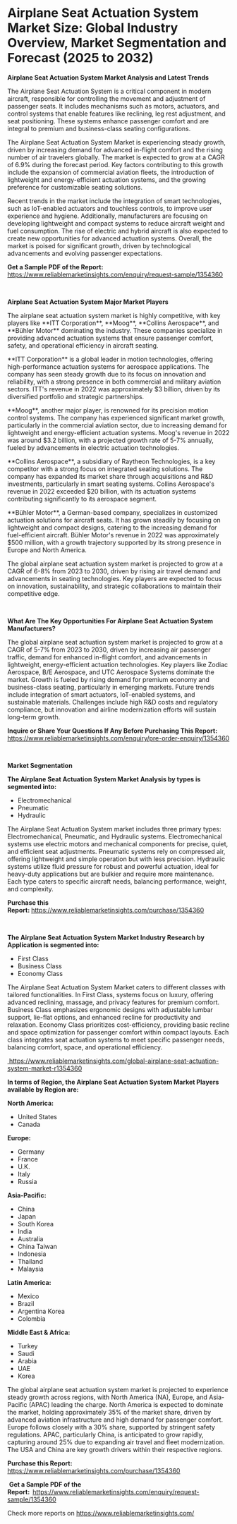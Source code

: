 <p><h1>Airplane Seat Actuation System Market Size: Global Industry Overview, Market Segmentation and Forecast (2025 to 2032)</h1></p><p><strong>Airplane Seat Actuation System Market Analysis and Latest Trends</strong></p>
<p><p>The Airplane Seat Actuation System is a critical component in modern aircraft, responsible for controlling the movement and adjustment of passenger seats. It includes mechanisms such as motors, actuators, and control systems that enable features like reclining, leg rest adjustment, and seat positioning. These systems enhance passenger comfort and are integral to premium and business-class seating configurations.</p><p>The Airplane Seat Actuation System Market is experiencing steady growth, driven by increasing demand for advanced in-flight comfort and the rising number of air travelers globally. The market is expected to grow at a CAGR of 6.9% during the forecast period. Key factors contributing to this growth include the expansion of commercial aviation fleets, the introduction of lightweight and energy-efficient actuation systems, and the growing preference for customizable seating solutions.</p><p>Recent trends in the market include the integration of smart technologies, such as IoT-enabled actuators and touchless controls, to improve user experience and hygiene. Additionally, manufacturers are focusing on developing lightweight and compact systems to reduce aircraft weight and fuel consumption. The rise of electric and hybrid aircraft is also expected to create new opportunities for advanced actuation systems. Overall, the market is poised for significant growth, driven by technological advancements and evolving passenger expectations.</p></p>
<p><strong>Get a Sample PDF of the Report:&nbsp;</strong> <a href="https://www.reliablemarketinsights.com/enquiry/request-sample/1354360?utm_campaign=1937&utm_medium=2&utm_source=Github&utm_content=ia&utm_term=24012025&utm_id=airplane-seat-actuation-system">https://www.reliablemarketinsights.com/enquiry/request-sample/1354360</a></p>
<p>&nbsp;</p>
<p><strong>Airplane Seat Actuation System Major Market Players</strong></p>
<p><p>The airplane seat actuation system market is highly competitive, with key players like **ITT Corporation**, **Moog**, **Collins Aerospace**, and **Bühler Motor** dominating the industry. These companies specialize in providing advanced actuation systems that ensure passenger comfort, safety, and operational efficiency in aircraft seating.</p><p>**ITT Corporation** is a global leader in motion technologies, offering high-performance actuation systems for aerospace applications. The company has seen steady growth due to its focus on innovation and reliability, with a strong presence in both commercial and military aviation sectors. ITT's revenue in 2022 was approximately $3 billion, driven by its diversified portfolio and strategic partnerships.</p><p>**Moog**, another major player, is renowned for its precision motion control systems. The company has experienced significant market growth, particularly in the commercial aviation sector, due to increasing demand for lightweight and energy-efficient actuation systems. Moog's revenue in 2022 was around $3.2 billion, with a projected growth rate of 5-7% annually, fueled by advancements in electric actuation technologies.</p><p>**Collins Aerospace**, a subsidiary of Raytheon Technologies, is a key competitor with a strong focus on integrated seating solutions. The company has expanded its market share through acquisitions and R&D investments, particularly in smart seating systems. Collins Aerospace's revenue in 2022 exceeded $20 billion, with its actuation systems contributing significantly to its aerospace segment.</p><p>**Bühler Motor**, a German-based company, specializes in customized actuation solutions for aircraft seats. It has grown steadily by focusing on lightweight and compact designs, catering to the increasing demand for fuel-efficient aircraft. Bühler Motor's revenue in 2022 was approximately $500 million, with a growth trajectory supported by its strong presence in Europe and North America.</p><p>The global airplane seat actuation system market is projected to grow at a CAGR of 6-8% from 2023 to 2030, driven by rising air travel demand and advancements in seating technologies. Key players are expected to focus on innovation, sustainability, and strategic collaborations to maintain their competitive edge.</p></p>
<p>&nbsp;</p>
<p><strong>What Are The Key Opportunities For Airplane Seat Actuation System Manufacturers?</strong></p>
<p><p>The global airplane seat actuation system market is projected to grow at a CAGR of 5-7% from 2023 to 2030, driven by increasing air passenger traffic, demand for enhanced in-flight comfort, and advancements in lightweight, energy-efficient actuation technologies. Key players like Zodiac Aerospace, B/E Aerospace, and UTC Aerospace Systems dominate the market. Growth is fueled by rising demand for premium economy and business-class seating, particularly in emerging markets. Future trends include integration of smart actuators, IoT-enabled systems, and sustainable materials. Challenges include high R&D costs and regulatory compliance, but innovation and airline modernization efforts will sustain long-term growth.</p></p>
<p><strong>Inquire or Share Your Questions If Any Before Purchasing This Report:</strong> <a href="https://www.reliablemarketinsights.com/enquiry/pre-order-enquiry/1354360?utm_campaign=1937&utm_medium=2&utm_source=Github&utm_content=ia&utm_term=24012025&utm_id=airplane-seat-actuation-system">https://www.reliablemarketinsights.com/enquiry/pre-order-enquiry/1354360</a></p>
<p>&nbsp;</p>
<p><strong>Market Segmentation</strong></p>
<p><strong>The Airplane Seat Actuation System Market Analysis by types is segmented into:</strong></p>
<p><ul><li>Electromechanical</li><li>Pneumatic</li><li>Hydraulic</li></ul></p>
<p><p>The Airplane Seat Actuation System market includes three primary types: Electromechanical, Pneumatic, and Hydraulic systems. Electromechanical systems use electric motors and mechanical components for precise, quiet, and efficient seat adjustments. Pneumatic systems rely on compressed air, offering lightweight and simple operation but with less precision. Hydraulic systems utilize fluid pressure for robust and powerful actuation, ideal for heavy-duty applications but are bulkier and require more maintenance. Each type caters to specific aircraft needs, balancing performance, weight, and complexity.</p></p>
<p><strong>Purchase this Report:&nbsp;</strong><a href="https://www.reliablemarketinsights.com/purchase/1354360?utm_campaign=1937&utm_medium=2&utm_source=Github&utm_content=ia&utm_term=24012025&utm_id=airplane-seat-actuation-system">https://www.reliablemarketinsights.com/purchase/1354360</a></p>
<p>&nbsp;</p>
<p><strong>The Airplane Seat Actuation System Market Industry Research by Application is segmented into:</strong></p>
<p><ul><li>First Class</li><li>Business Class</li><li>Economy Class</li></ul></p>
<p><p>The Airplane Seat Actuation System Market caters to different classes with tailored functionalities. In First Class, systems focus on luxury, offering advanced reclining, massage, and privacy features for premium comfort. Business Class emphasizes ergonomic designs with adjustable lumbar support, lie-flat options, and enhanced recline for productivity and relaxation. Economy Class prioritizes cost-efficiency, providing basic recline and space optimization for passenger comfort within compact layouts. Each class integrates seat actuation systems to meet specific passenger needs, balancing comfort, space, and operational efficiency.</p></p>
<p><a href="https://www.reliablemarketinsights.com/global-airplane-seat-actuation-system-market-r1354360?utm_campaign=1937&utm_medium=2&utm_source=Github&utm_content=ia&utm_term=24012025&utm_id=airplane-seat-actuation-system">&nbsp;https://www.reliablemarketinsights.com/global-airplane-seat-actuation-system-market-r1354360</a></p>
<p><strong>In terms of Region, the Airplane Seat Actuation System Market Players available by Region are:</strong></p>
<p>
    <p> <strong> North America: </strong>
        <ul>
            <li>United States</li>
            <li>Canada</li>
        </ul>
        </p> 
    <p> <strong> Europe: </strong>
        <ul>
            <li>Germany</li>
            <li>France</li>
            <li>U.K.</li>
            <li>Italy</li>
            <li>Russia</li>
        </ul>
        </p> 
    <p> <strong> Asia-Pacific: </strong>
        <ul>
            <li>China</li>
            <li>Japan</li>
            <li>South Korea</li>
            <li>India</li>
            <li>Australia</li>
            <li>China Taiwan</li>
            <li>Indonesia</li>
            <li>Thailand</li>
            <li>Malaysia</li>
        </ul>
        </p> 
    <p> <strong> Latin America: </strong>
        <ul>
            <li>Mexico</li>
            <li>Brazil</li>
            <li>Argentina Korea</li>
            <li>Colombia</li>
        </ul>
        </p> 
    <p> <strong> Middle East & Africa: </strong>
        <ul>
            <li>Turkey</li>
            <li>Saudi</li>
            <li>Arabia</li>
            <li>UAE</li>
            <li>Korea</li>
        </ul>
    </p>
    </p>
<p><p>The global airplane seat actuation system market is projected to experience steady growth across regions, with North America (NA), Europe, and Asia-Pacific (APAC) leading the charge. North America is expected to dominate the market, holding approximately 35% of the market share, driven by advanced aviation infrastructure and high demand for passenger comfort. Europe follows closely with a 30% share, supported by stringent safety regulations. APAC, particularly China, is anticipated to grow rapidly, capturing around 25% due to expanding air travel and fleet modernization. The USA and China are key growth drivers within their respective regions.</p></p>
<p><strong>Purchase this Report: </strong><a href="https://www.reliablemarketinsights.com/purchase/1354360?utm_campaign=1937&utm_medium=2&utm_source=Github&utm_content=ia&utm_term=24012025&utm_id=airplane-seat-actuation-system">https://www.reliablemarketinsights.com/purchase/1354360</a></p>
<p>&nbsp;<strong>Get a Sample PDF of the Report:&nbsp;&nbsp;</strong><a href="https://www.reliablemarketinsights.com/enquiry/request-sample/1354360?utm_campaign=1937&utm_medium=2&utm_source=Github&utm_content=ia&utm_term=24012025&utm_id=airplane-seat-actuation-system">https://www.reliablemarketinsights.com/enquiry/request-sample/1354360</a></p>
<p><strong></strong></p>
<p>Check more reports on <a href="https://www.reliablemarketinsights.com/?utm_campaign=1937&utm_medium=2&utm_source=Github&utm_content=ia&utm_term=24012025&utm_id=airplane-seat-actuation-system">https://www.reliablemarketinsights.com/</a></p>